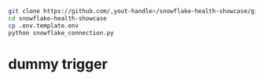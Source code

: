 ```bash
git clone https://github.com/,yout-handle>/snowflake-health-showcase/git
cd snowflake-health-showcase
cp .env.template.env
python snowflake_connection.py
```
# dummy trigger
